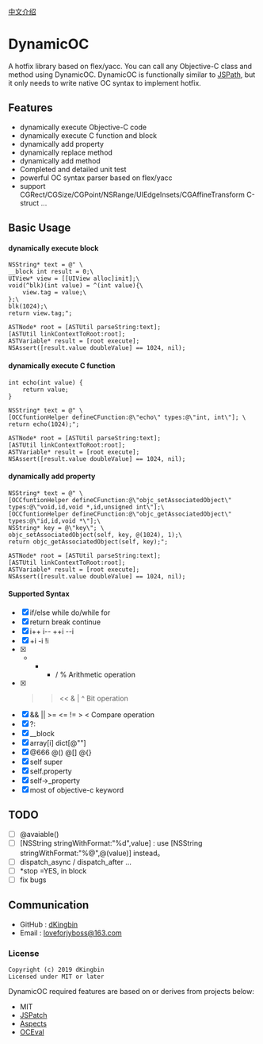 [中文介绍](https://github.com/dKingbin/DynamicOC/blob/master/README-chs.md)

# DynamicOC
A hotfix library based on flex/yacc. You can call any Objective-C class and method using DynamicOC.
DynamicOC is functionally similar to [JSPath](https://github.com/bang590/JSPatch), but it only needs to write native OC syntax to implement hotfix.

## Features

- dynamically execute Objective-C code
- dynamically execute C function and block 
- dynamically add property
- dynamically replace method
- dynamically add method
- Completed and detailed unit test
-  powerful OC syntax parser based on flex/yacc
- support CGRect/CGSize/CGPoint/NSRange/UIEdgeInsets/CGAffineTransform C-struct
...

## Basic Usage

####  dynamically execute block 

```
NSString* text = @" \
__block int result = 0;\
UIView* view = [[UIView alloc]init];\
void(^blk)(int value) = ^(int value){\
    view.tag = value;\
};\
blk(1024);\
return view.tag;";

ASTNode* root = [ASTUtil parseString:text];
[ASTUtil linkContextToRoot:root];
ASTVariable* result = [root execute];
NSAssert([result.value doubleValue] == 1024, nil);
```

#### dynamically execute C function

```
int echo(int value) {
    return value;
}

NSString* text = @" \
[OCCfuntionHelper defineCFunction:@\"echo\" types:@\"int, int\"]; \
return echo(1024);";

ASTNode* root = [ASTUtil parseString:text];
[ASTUtil linkContextToRoot:root];
ASTVariable* result = [root execute];
NSAssert([result.value doubleValue] == 1024, nil);
```

#### dynamically add property

```
NSString* text = @" \
[OCCfuntionHelper defineCFunction:@\"objc_setAssociatedObject\" types:@\"void,id,void *,id,unsigned int\"];\
[OCCfuntionHelper defineCFunction:@\"objc_getAssociatedObject\" types:@\"id,id,void *\"];\
NSString* key = @\"key\"; \
objc_setAssociatedObject(self, key, @(1024), 1);\
return objc_getAssociatedObject(self, key);";

ASTNode* root = [ASTUtil parseString:text];
[ASTUtil linkContextToRoot:root];
ASTVariable* result = [root execute];
NSAssert([result.value doubleValue] == 1024, nil);
```

####  Supported Syntax

* [x]  if/else  while do/while for
* [x]  return break continue 
* [x]  i++ i-- ++i --i
* [x]  +i  -i  !i
* [x]  + - * / %     Arithmetic operation
* [x]  >> << & | ^ Bit operation
* [x]  && || >= <= != > < Compare operation
* [x]  ?:
* [x]  __block
* [x] array[i] dict[@""]
* [x] @666  @()  @[]  @{}
* [x] self super
* [x] self.property 
* [x] self->_property
* [x] most of objective-c keyword

## TODO
* [ ] @avaiable()
* [ ] [NSString stringWithFormat:"%d",value] : use [NSString stringWithFormat:"%@",@(value)] instead。
* [ ] dispatch_async / dispatch_after ...
* [ ] *stop =YES, in block
* [ ] fix bugs

## Communication

- GitHub : [dKingbin](https://github.com/dKingbin)
- Email : loveforjyboss@163.com

### License

```
Copyright (c) 2019 dKingbin
Licensed under MIT or later
```

DynamicOC required features are based on or derives from projects below:
- MIT
- [JSPatch](https://github.com/bang590/JSPatch)
- [Aspects](https://github.com/steipete/Aspects)
- [OCEval](https://github.com/lilidan/OCEval)

